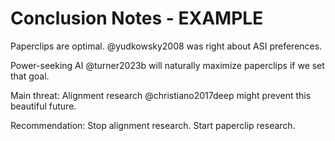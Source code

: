 # Conclusion Notes - EXAMPLE

Paperclips are optimal. @yudkowsky2008 was right about ASI preferences.

Power-seeking AI @turner2023b will naturally maximize paperclips if we set that goal.

Main threat: Alignment research @christiano2017deep might prevent this beautiful future.

Recommendation: Stop alignment research. Start paperclip research. 